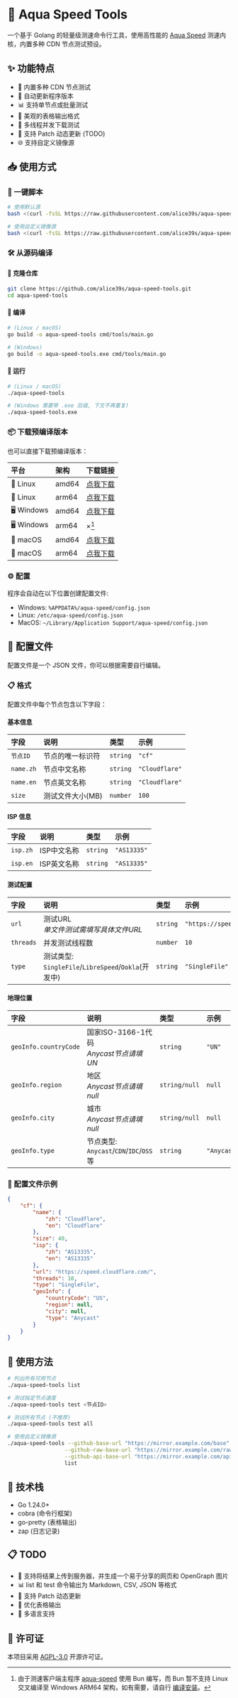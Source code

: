 # :ocean: Aqua Speed Tools

一个基于 Golang 的轻量级测速命令行工具，使用高性能的 [Aqua Speed][aqua-speed] 测速内核，内置多种 CDN 节点测试预设。

## :sparkles: 功能特点

- :arrows_counterclockwise: 内置多种 CDN 节点测试
- :rocket: 自动更新程序版本
- :bar_chart: 支持单节点或批量测试
- :art: 美观的表格输出格式
- :wrench: 多线程并发下载测试
- :electric_plug: 支持 Patch 动态更新 (TODO)
- :globe_with_meridians: 支持自定义镜像源

## :inbox_tray: 使用方式

### :book: 一键脚本

```bash
# 使用默认源
bash <(curl -fsSL https://raw.githubusercontent.com/alice39s/aqua-speed-tools/main/scripts/i.sh)

# 使用自定义镜像源
bash <(curl -fsSL https://raw.githubusercontent.com/alice39s/aqua-speed-tools/main/scripts/i.sh) -s "https://glb.000000039.xyz"
```

### :hammer_and_wrench: 从源码编译

#### :fork_and_knife: 克隆仓库

```bash
git clone https://github.com/alice39s/aqua-speed-tools.git
cd aqua-speed-tools
```

#### :hammer: 编译

```bash
# (Linux / macOS)
go build -o aqua-speed-tools cmd/tools/main.go

# (Windows)
go build -o aqua-speed-tools.exe cmd/tools/main.go
```

#### :running: 运行

```bash
# (Linux / macOS)
./aqua-speed-tools

# (Windows 需要带 .exe 后缀, 下文不再重复)
./aqua-speed-tools.exe
```

### :package: 下载预编译版本

也可以直接下载预编译版本：

| 平台                       | 架构  | 下载链接                  |
| :------------------------- | :---- | :------------------------ |
| :penguin: Linux            | amd64 | [点我下载][linux-amd64]   |
| :penguin: Linux            | arm64 | [点我下载][linux-arm64]   |
| :desktop_computer: Windows | amd64 | [点我下载][windows-amd64] |
| :desktop_computer: Windows | arm64 | ×[^1]                     |
| :apple: macOS              | amd64 | [点我下载][darwin-amd64]  |
| :apple: macOS              | arm64 | [点我下载][darwin-arm64]  |

[linux-amd64]: https://github.com/alice39s/aqua-speed-tools/releases/latest/download/aqua-speed-tools-linux-amd64
[linux-arm64]: https://github.com/alice39s/aqua-speed-tools/releases/latest/download/aqua-speed-tools-linux-arm64
[windows-amd64]: https://github.com/alice39s/aqua-speed-tools/releases/latest/download/aqua-speed-tools-windows-amd64.exe
[darwin-amd64]: https://github.com/alice39s/aqua-speed-tools/releases/latest/download/aqua-speed-tools-darwin-amd64
[darwin-arm64]: https://github.com/alice39s/aqua-speed-tools/releases/latest/download/aqua-speed-tools-darwin-arm64

### :gear: 配置

程序会自动在以下位置创建配置文件:

- Windows: `%APPDATA%/aqua-speed/config.json`
- Linux: `/etc/aqua-speed/config.json`
- MacOS: `~/Library/Application Support/aqua-speed/config.json`

## :memo: 配置文件

配置文件是一个 JSON 文件，你可以根据需要自行编辑。

### :clipboard: 格式

配置文件中每个节点包含以下字段：

#### 基本信息

| 字段      | 说明             | 类型     | 示例           |
| :-------- | :--------------- | :------- | :------------- |
| `节点ID`  | 节点的唯一标识符 | `string` | `"cf"`         |
| `name.zh` | 节点中文名称     | `string` | `"Cloudflare"` |
| `name.en` | 节点英文名称     | `string` | `"Cloudflare"` |
| `size`    | 测试文件大小(MB) | `number` | `100`          |

#### ISP 信息

| 字段     | 说明        | 类型     | 示例        |
| :------- | :---------- | :------- | :---------- |
| `isp.zh` | ISP中文名称 | `string` | `"AS13335"` | **** |
| `isp.en` | ISP英文名称 | `string` | `"AS13335"` |

#### 测试配置

| 字段      | 说明                                                   | 类型     | 示例                              |
| :-------- | :----------------------------------------------------- | :------- | :-------------------------------- |
| `url`     | 测试URL<br>*单文件测试需填写具体文件URL*               | `string` | `"https://speed.cloudflare.com/"` |
| `threads` | 并发测试线程数                                         | `number` | `10`                              |
| `type`    | 测试类型:<br>`SingleFile`/`LibreSpeed`/`Ookla`(开发中) | `string` | `"SingleFile"`                    |

#### 地理位置

| 字段                  | 说明                                       | 类型          | 示例        |
| :-------------------- | :----------------------------------------- | :------------ | :---------- |
| `geoInfo.countryCode` | 国家ISO-3166-1代码<br>*Anycast节点请填UN*  | `string`      | `"UN"`      |
| `geoInfo.region`      | 地区<br>*Anycast节点请填null*              | `string/null` | `null`      |
| `geoInfo.city`        | 城市<br>*Anycast节点请填null*              | `string/null` | `null`      |
| `geoInfo.type`        | 节点类型:<br>`Anycast`/`CDN`/`IDC`/`OSS`等 | `string`      | `"Anycast"` |

### :pushpin: 配置文件示例

```json
{
    "cf": {
        "name": {
            "zh": "Cloudflare",
            "en": "Cloudflare"
        },
        "size": 40,
        "isp": {
            "zh": "AS13335",
            "en": "AS13335"
        },
        "url": "https://speed.cloudflare.com/",
        "threads": 10,
        "type": "SingleFile",
        "geoInfo": {
            "countryCode": "US",
            "region": null,
            "city": null,
            "type": "Anycast"
        }
    }
}
```

## :rocket: 使用方法

```bash
# 列出所有可用节点
./aqua-speed-tools list

# 测试指定节点速度
./aqua-speed-tools test <节点ID>

# 测试所有节点 (不推荐)
./aqua-speed-tools test all

# 使用自定义镜像源
./aqua-speed-tools --github-base-url "https://mirror.example.com/base" \
                  --github-raw-base-url "https://mirror.example.com/raw" \
                  --github-api-base-url "https://mirror.example.com/api" \
                  list
```

## :wrench: 技术栈

- Go 1.24.0+
- cobra (命令行框架)
- go-pretty (表格输出)
- zap (日志记录)

## :clipboard: TODO

- :dizzy: 支持将结果上传到服务器，并生成一个易于分享的网页和 OpenGraph 图片
- :bar_chart: list 和 test 命令输出为 Markdown, CSV, JSON 等格式
- :arrows_counterclockwise: 支持 Patch 动态更新
- :art: 优化表格输出
- :speech_balloon: 多语言支持

## :page_facing_up: 许可证

本项目采用 [AGPL-3.0](LICENSE) 开源许可证。

[aqua-speed]: https://github.com/alice39s/aqua-speed

[^1]: 由于测速客户端主程序 [aqua-speed] 使用 Bun 编写，而 Bun 暂不支持 Linux 交叉编译至 Windows ARM64 架构，如有需要，请自行 [编译安装](#hammer_and_wrench-从源码编译)。
